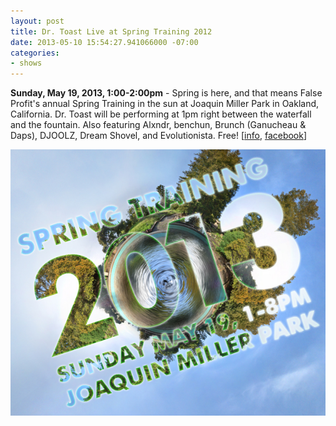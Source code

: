```yaml
---
layout: post
title: Dr. Toast Live at Spring Training 2012
date: 2013-05-10 15:54:27.941066000 -07:00
categories:
- shows
---
```


**Sunday, May 19, 2013, 1:00-2:00pm** - Spring is here, and that means False Profit's annual Spring Training in the sun at Joaquin Miller Park in Oakland, California. Dr. Toast will be performing at 1pm right between the waterfall and the fountain. Also featuring Alxndr, benchun, Brunch (Ganucheau & Daps), DJOOLZ, Dream Shovel, and Evolutionista. Free!
\[[info][], [facebook][]\]

![flyer](/uploads/2013/05/spring-training-2013.jpg)

[info]: http://www.false-profit.com/2013/05/16/spring-training-2013/
[facebook]: https://www.facebook.com/events/248442225298084/

